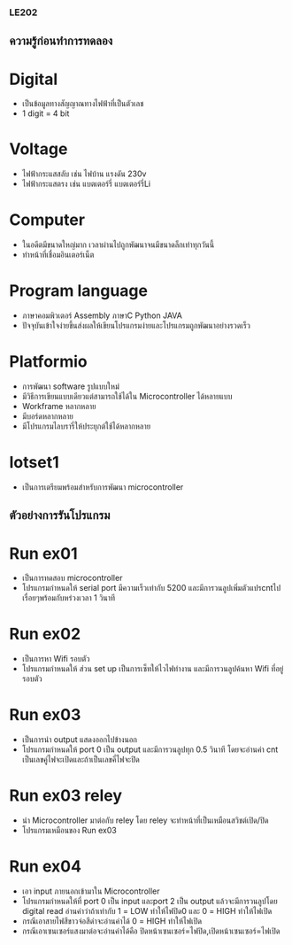 ### LE202 ### 
## ความรู้ก่อนทำการทดลอง ##
# Digital
  - เป็นข้อมูลทางสัญญาณทางไฟฟ้าที่เป็นตัวเลช
  - 1 digit = 4 bit
# Voltage
  - ไฟฟ้ากระแสสลับ เช่น ไฟบ้าน แรงดัน 230v
  - ไฟฟ้ากระแสตรง เช่น แบตเตอร์รี่ แบตเตอร์รี่Li
# Computer
  - ในอดีตมีขนาดใหญ่มาก เวลาผ่านไปถูกพัฒนาจนมีขนาดล็กเท่าทุกวันนี้
  - ทำหน้าที่เชื่อมอินเตอร์เน็ต
# Program language
  - ภาษาคอมพิวเตอร์ Assembly ภาษาC Python JAVA
  - ปัจจุบันเข้าใจง่ายขึ้นส่งผลให้เขียนโปรแกรมง่ายและโปรแกรมถูกพัฒนาอย่างรวดเร็ว
# Platformio
  - การพัฒนา software รูปแบบใหม่
  - มีวิธีการเขียนแบบเดียวแต่สามารถใช้ได้ใน Microcontroller ได้หลายแบบ
  -  Workframe หลากหลาย
  -  มีบอร์ดหลากหลาย
  -  มีโปรแกรมไลบรารี่ให้ประยุกต์ใช้ได้หลากหลาย
# Iotset1
  - เป็นการเตรียมพร้อมสำหรับการพัฒนา microcontroller
## ตัวอย่างการรันโปรแกรม ## 
# Run ex01
  - เป็นการทดสอบ microcontroller
  - โปรแกรมกำหนดให้ serial port มีความเร็วเท่ากับ 5200 และมีการวนลูปเพิ่มตัวแปรcntไปเรื่อยๆพร้อมกับหร่วงเวลา 1 วินาที
# Run ex02
  - เป็นการหา Wifi รอบตัว
  - โปรแกรมกำหนดให้ ส่วน set up เป็นการเซ็ทให้ไวไฟทำงาน และมีการวนลูปค้นหา Wifi ที่อยู่รอบตัว
# Run ex03
  - เป็นการนำ output แสดงออกไปข้างนอก
  - โปรแกรมกำหนดให้ port 0 เป็น output และมีการวนลูปทุก 0.5 วินาที โดยจะอ่านค่า cnt เป็นเลขคู่ไฟจะเปิดและถ้าเป็นเลขคี่ไฟจะปิด
# Run ex03 reley 
  - นำ Microcontroller มาต่อกับ reley โดย reley จะทำหน้าที่เป็นเหมือนสวิชต์เปิด/ปิด
  - โปรแกรมเหมือนของ Run ex03
# Run ex04
  - เอา input ภายนอกเข้ามาใน Microcontroller
  - โปรแกรมกำหนดให้ที่ port 0 เป็น input และport 2 เป็น output แล้วจะมีการวนลูปโดย digital read อ่านค่าว่าถ้าเท่ากับ 1 = LOW ทำให้ไฟปิด0 และ 0 = HIGH ทำให้ไฟเปิด
  - กรณีเอาสายไฟสีขาวจ่อสีดำจะอ่านค่าได้ 0 = HIGH ทำให้ไฟเปิด
  - กรณีเอาเซนเซอร์แสงมาต่อจะอ่านค่าได้คือ ปิดหน้าเซนเซอร์=ไฟปิด,เปิดหน้าเซนเซอร์=ไฟเปิด




